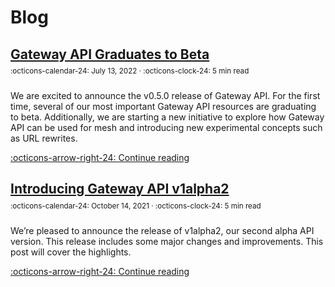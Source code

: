 # Blog

## [Gateway API Graduates to Beta]

<small style="position:relative; top:-10px;">
  :octicons-calendar-24: July 13, 2022 ·
  :octicons-clock-24: 5 min read
</small>

We are excited to announce the v0.5.0 release of Gateway API. For the first
time, several of our most important Gateway API resources are graduating to
beta. Additionally, we are starting a new initiative to explore how Gateway API
can be used for mesh and introducing new experimental concepts such as URL
rewrites.

[:octicons-arrow-right-24: Continue reading][Gateway API Graduates to Beta]

[Gateway API Graduates to Beta]:/blog/2022/graduating-to-beta

## [Introducing Gateway API v1alpha2]

<small style="position:relative; top:-10px;">
  :octicons-calendar-24: October 14, 2021 ·
  :octicons-clock-24: 5 min read
</small>

We’re pleased to announce the release of v1alpha2, our second alpha API version.
This release includes some major changes and improvements. This post will cover
the highlights.

[:octicons-arrow-right-24: Continue reading][Introducing Gateway API v1alpha2]

[Introducing Gateway API v1alpha2]: /blog/2021/introducing-v1alpha2
